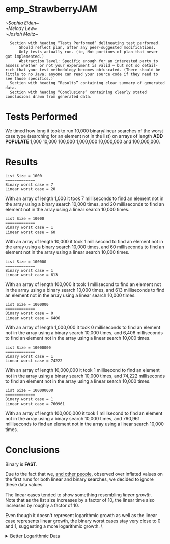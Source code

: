 # emp_StrawberryJAM
  *\~Sophia Eiden\~* \
  *\~Melody Lew\~* \
  *\~Josiah Moltz\~*


      Section with heading “Tests Performed” delineating test performed.
          Should reflect plan, after any peer-suggested modifications.
          Only tests actually run. (ie, Not portions of plan that never got implemented.)
          Abstraction level: Specific enough for an interested party to assess whether or not your experiment is valid – but not so detail-rich that your test methodology becomes obfuscated. (There should be little to no Java; anyone can read your source code if they need to see those specifics.)
      Section with heading “Results” containing clear summary of generated data.
      Section with heading “Conclusions” containing clearly stated conclusions drawn from generated data.


# Tests Performed
We timed how long it took to run 10,000 binary/linear searches of the worst case type (searching for an element not in the list) on arrays of length **ADD POPULATE** 1,000 10,000 100,000 1,000,000 10,000,000 and 100,000,000.

# Results

```
List Size = 1000
=============
Binary worst case = 7
Linear worst case = 20
```
With an array of length 1,000 it took 7 milliseconds to find an element not in the array using a binary search 10,000 times, and 20 milliseconds to find an element not in the array using a linear search 10,000 times.

```
List Size = 10000
=============
Binary worst case = 1
Linear worst case = 60
```
With an array of length 10,000 it took 1 millisecond to find an element not in the array using a binary search 10,000 times, and 60 milliseconds to find an element not in the array using a linear search 10,000 times.

```
List Size = 100000
=============
Binary worst case = 1
Linear worst case = 613
```
With an array of length 100,000 it took 1 millisecond to find an element not in the array using a binary search 10,000 times, and 613 milliseconds to find an element not in the array using a linear search 10,000 times.

```
List Size = 1000000
=============
Binary worst case = 0
Linear worst case = 6406
```
With an array of length 1,000,000 it took 0 milliseconds to find an element not in the array using a binary search 10,000 times, and 6,406 milliseconds to find an element not in the array using a linear search 10,000 times.

```
List Size = 10000000
=============
Binary worst case = 1
Linear worst case = 74222
```
With an array of length 10,000,000 it took 1 millisecond to find an element not in the array using a binary search 10,000 times, and 74,222 milliseconds to find an element not in the array using a linear search 10,000 times.

```
List Size = 100000000
=============
Binary worst case = 1
Linear worst case = 760961
```
With an array of length 100,000,000 it took 1 millisecond to find an element not in the array using a binary search 10,000 times, and 760,961 milliseconds to find an element not in the array using a linear search 10,000 times.

# Conclusions
Binary is **FAST**.

Due to the fact that we, [and other people](https://piazza.com/class/kue5pmk0w7n70n?cid=382_f3), observed over inflated values on the first runs for both linear and binary searches, we decided to ignore these data values.

The linear cases tended to show something resembling *linear growth*. \
Note that as the list size increases by a factor of 10, the linear time also increases by roughly a factor of 10.

Even though it doesn't represent logarithmic growth as well as the linear case represents linear growth, the binary worst cases stay very close to 0 and 1, suggesting a more logarithmic growth. \
<details>
  <summary> Better Logarithmic Data </summary>
  To better demonstrate logarithmic growth, we ran Binary Search 1,000,000 times on lists of size 1 10 100 1,000 10,000 100,000 1,000,000 10,000,000 and 100,000,000. \
  Here was our data
  ```
  List Size = 1
  =============
  Binary worst case = 67

  List Size = 10
  =============
  Binary worst case = 278

  List Size = 100
  =============
  Binary worst case = 671

  List Size = 1000
  =============
  Binary worst case = 1160

  List Size = 10000
  =============
  Binary worst case = 2028

  List Size = 100000
  =============
  Binary worst case = 2622

  List Size = 1000000
  =============
  Binary worst case = 3350

  List Size = 10000000
  =============
  Binary worst case = 4389

  List Size = 100000000
  =============
  Binary worst case = 5167
  ```
  Since as we exponentially increase the list size, the time increases linearly, this suggests logarithmic growth.
</details>
